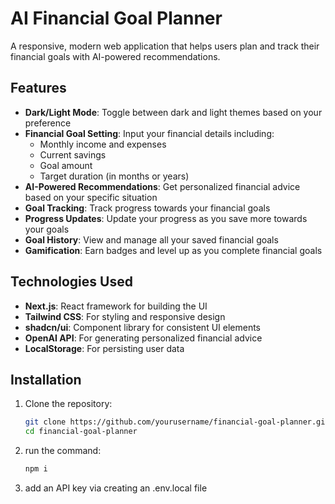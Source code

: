 # AI Financial Goal Planner

A responsive, modern web application that helps users plan and track their financial goals with AI-powered recommendations.

## Features

- **Dark/Light Mode**: Toggle between dark and light themes based on your preference
- **Financial Goal Setting**: Input your financial details including:
  - Monthly income and expenses
  - Current savings
  - Goal amount
  - Target duration (in months or years)
- **AI-Powered Recommendations**: Get personalized financial advice based on your specific situation
- **Goal Tracking**: Track progress towards your financial goals
- **Progress Updates**: Update your progress as you save more towards your goals
- **Goal History**: View and manage all your saved financial goals
- **Gamification**: Earn badges and level up as you complete financial goals

## Technologies Used

- **Next.js**: React framework for building the UI
- **Tailwind CSS**: For styling and responsive design
- **shadcn/ui**: Component library for consistent UI elements
- **OpenAI API**: For generating personalized financial advice
- **LocalStorage**: For persisting user data

## Installation

1. Clone the repository:
   ```bash
   git clone https://github.com/yourusername/financial-goal-planner.git
   cd financial-goal-planner

2. run the command:
   ```bash
   npm i

3. add an API key via creating an .env.local file
